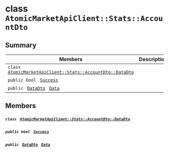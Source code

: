 # class `AtomicMarketApiClient::Stats::AccountDto` 

## Summary

 Members                                | Descriptions                                
----------------------------------------|---------------------------------------------
`class ` [`AtomicMarketApiClient::Stats::AccountDto::DataDto`](.github/workflows/documentation/md/AtomicMarketApiClient--Stats--AccountDto--DataDto.md#class_atomic_market_api_client_1_1_stats_1_1_account_dto_1_1_data_dto)        | 
`public bool ` [`Success`](#class_atomic_market_api_client_1_1_stats_1_1_account_dto_1a506fb037fbb6bfe8f254c021a2c3cfac) | 
`public ` [`DataDto`](.github/workflows/documentation/md/AtomicMarketApiClient--Stats--AccountDto--DataDto.md#class_atomic_market_api_client_1_1_stats_1_1_account_dto_1_1_data_dto)` ` [`Data`](#class_atomic_market_api_client_1_1_stats_1_1_account_dto_1a65c0779654774581967081cf3136bd84) | 

## Members

##### `class ` [`AtomicMarketApiClient::Stats::AccountDto::DataDto`](.github/workflows/documentation/md/AtomicMarketApiClient--Stats--AccountDto--DataDto.md#class_atomic_market_api_client_1_1_stats_1_1_account_dto_1_1_data_dto) 

##### `public bool ` [`Success`](#class_atomic_market_api_client_1_1_stats_1_1_account_dto_1a506fb037fbb6bfe8f254c021a2c3cfac) 

##### `public ` [`DataDto`](.github/workflows/documentation/md/AtomicMarketApiClient--Stats--AccountDto--DataDto.md#class_atomic_market_api_client_1_1_stats_1_1_account_dto_1_1_data_dto)` ` [`Data`](#class_atomic_market_api_client_1_1_stats_1_1_account_dto_1a65c0779654774581967081cf3136bd84) 

